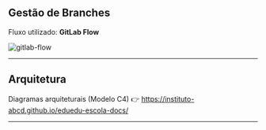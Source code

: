 ## Gestão de Branches

Fluxo utilizado: **GitLab Flow**

![gitlab-flow](https://i.imgur.com/ZVS8XcV.png)

---

## Arquitetura

Diagramas arquiteturais (Modelo C4) :point_right:
https://instituto-abcd.github.io/eduedu-escola-docs/

---
